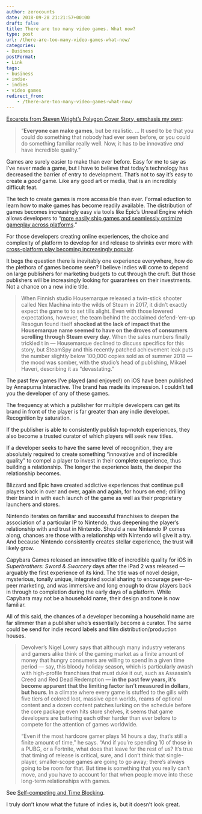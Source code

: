 ```yaml
---
author: zerocounts
date: 2018-09-28 21:21:57+00:00
draft: false
title: There are too many video games. What now?
type: post
url: /there-are-too-many-video-games-what-now/
categories:
- Business
postFormat:
- Link
tags:
- business
- indie-
- indies
- video games
redirect_from:
    - /there-are-too-many-video-games-what-now/
---
```


[Excerpts from Steven Wright’s Polygon Cover Story, emphasis my own](https://www.polygon.com/2018/9/28/17911372/there-are-too-many-video-games-what-now-indiepocalypse):

> “**Everyone can make games**, but be realistic. ... It used to be that you could do something that nobody had ever seen before, or you could do something familiar really well. Now, it has to be innovative _and_ have incredible quality.”

Games are surely easier to make than ever before. Easy for me to say as I’ve never made a game, but I have to believe that today’s technology has decreased the barrier of entry to development. That’s not to say it’s easy to create a _good_ game. Like any good art or media, that is an incredibly difficult feat.

The tech to create games is more accessible than ever. Formal eduction to learn how to make games has become readily available. The distribution of games becomes increasingly easy via tools like Epic’s Unreal Engine which allows developers to “[more easily ship games and seamlessly optimize gameplay across platforms](https://www.unrealengine.com/en-US/blog/unreal-engine-4-20-released).”

For those developers creating online experiences, the choice and complexity of platform to develop for and release to shrinks ever more with [cross-platform play becoming increasingly popular](/2018/09/26/cross-platform-play-coming-to-ps4-starting-with-fortnite/).

It begs the question there is inevitably one experience everywhere, how do the plethora of games become seen? I believe indies will come to depend on large publishers for marketing budgets to cut through the cruft. But those publishers will be increasingly looking for guarantees on their investments. Not a chance on a new indie title.

> When Finnish studio Housemarque released a twin-stick shooter called Nex Machina into the wilds of Steam in 2017, it didn’t exactly expect the game to to set tills alight. Even with those lowered expectations, however, the team behind the acclaimed defend-’em-up Resogun found itself **shocked at the lack of impact that the Housemarque name seemed to have on the droves of consumers scrolling through Steam every day**. When the sales numbers finally trickled t in — Housemarque declined to discuss specifics for this story, but SteamSpy and this recently patched achievement leak puts the number slightly below 100,000 copies sold as of summer 2018 — the mood was somber, with the studio’s head of publishing, Mikael Haveri, describing it as “devastating.”

The past few games I’ve played (and enjoyed!) on iOS have been published by Annapurna Interactive. The brand has made its impression. I couldn’t tell you the developer of any of these games.

The frequency at which a publisher for multiple developers can get its brand in front of the player is far greater than any indie developer. Recognition by saturation.

If the publisher is able to consistently publish top-notch experiences, they also become a trusted curator of which players will seek new titles.

If a developer seeks to have the same level of recognition, they are absolutely required to create something “innovative and of incredible quality” to compel a player to invest in their complete experience, thus building a relationship. The longer the experience lasts, the deeper the relationship becomes.

Blizzard and Epic have created addictive experiences that continue pull players back in over and over, again and again, for hours on end; drilling their brand in with each launch of the game as well as their proprietary launchers and stores.

Nintendo iterates on familiar and successful franchises to deepen the association of a particular IP to Nintendo, thus deepening the player’s relationship with and trust in Nintendo. Should a new Nintendo IP comes along, chances are those with a relationship with Nintendo will give it a try. And because Nintendo consistently creates stellar experience, the trust will likely grow.

Capybara Games released an innovative title of incredible quality for iOS in _Superbrothers: Sword & Sworcery_ days after the iPad 2 was released — arguably the first experience of its kind. The title was of novel design, mysterious, tonally unique, integrated social sharing to encourage peer-to-peer marketing, and was immersive and long enough to draw players back in through to completion during the early days of a platform. While Capybara may not be a household name, their design and tone is now familiar.

All of this said, the chances of a developer becoming a household name are far slimmer than a publisher who’s essentially become a curator. The same could be send for indie record labels and film distribution/production houses.

> Devolver’s Nigel Lowry says that although many industry veterans and gamers alike think of the gaming market as a finite amount of money that hungry consumers are willing to spend in a given time period — say, this bloody holiday season, which is particularly awash with high-profile franchises that must duke it out, such as Assassin’s Creed and Red Dead Redemption — **in the past few years, it’s become apparent that the limiting factor isn’t measured in dollars, but hours**. In a climate where every game is stuffed to the gills with five tiers of colored loot, massive open worlds, reams of optional content and a dozen content patches lurking on the schedule before the core package even hits store shelves, it seems that game developers are battering each other harder than ever before to compete for the attention of games worldwide.
>
> “Even if the most hardcore gamer plays 14 hours a day, that’s still a finite amount of time,” he says. “And if you’re spending 10 of those in a PUBG, or a Fortnite, what does that leave for the rest of us? It’s true that timing of release is critical, sure, and I don’t think that single-player, smaller-scope games are going to go away; there’s always going to be room for that. But time is something that you really can’t move, and you have to account for that when people move into these long-term relationships with games.

See [Self-competing and Time Blocking](/2017/04/23/self-competing-and-time-blocking/).

I truly don’t know what the future of indies is, but it doesn’t look great.